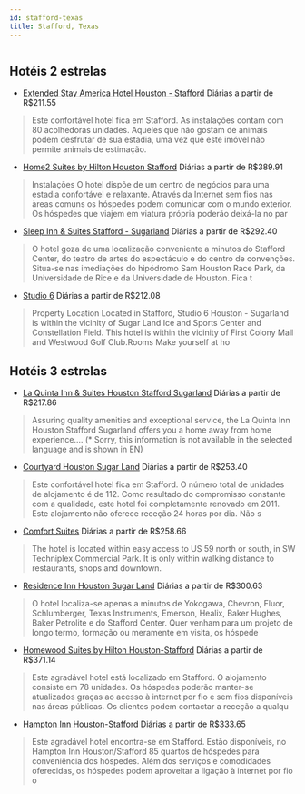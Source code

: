 ```yaml
---
id: stafford-texas
title: Stafford, Texas
---
```


<center><img src="https://assets.cosmos-data.com/1/0c7a6346a1035a960a8da48eaf7552e2/200930.jpg" alt="" /></center>


## Hotéis 2 estrelas

-    [Extended Stay America Hotel Houston - Stafford](https://www.hurb.com/hoteis/stafford/extended-stay-america-hotel-houston-stafford-JNP-JP402062?cmp=18055) Diárias a partir de R$211.55
   > Este confortável hotel fica em Stafford. As instalações contam com 80 acolhedoras unidades. Aqueles que não gostam de animais podem desfrutar de sua estadia, uma vez que este imóvel não permite animais de estimação. 
-    [Home2 Suites by Hilton Houston Stafford](https://www.hurb.com/hoteis/stafford/home2-suites-by-hilton-houston-stafford-JNP-JP01573K?cmp=18055) Diárias a partir de R$389.91
   > Instalações
O hotel dispõe de um centro de negócios para uma estadia confortável e relaxante. Através da Internet sem fios nas àreas comuns os hóspedes podem comunicar com o mundo exterior. Os hóspedes que viajem em viatura própria poderão deixá-la no par
-    [Sleep Inn & Suites Stafford - Sugarland](https://www.hurb.com/hoteis/stafford/sleep-inn-suites-stafford-sugarland-JNP-JP155515?cmp=18055) Diárias a partir de R$292.40
   > O hotel goza de uma localização conveniente a minutos do Stafford Center, do teatro de artes do espectáculo e do centro de convenções. Situa-se nas imediações do hipódromo Sam Houston Race Park, da Universidade de Rice e da Universidade de Houston. Fica t
-    [Studio 6](https://www.hurb.com/hoteis/stafford/studio-6-JNP-JP234298?cmp=18055) Diárias a partir de R$212.08
   > Property Location Located in Stafford, Studio 6 Houston - Sugarland is within the vicinity of Sugar Land Ice and Sports Center and Constellation Field. This hotel is within the vicinity of First Colony Mall and Westwood Golf Club.Rooms Make yourself at ho

## Hotéis 3 estrelas

-    [La Quinta Inn & Suites Houston Stafford Sugarland](https://www.hurb.com/hoteis/stafford/la-quinta-inn-suites-houston-stafford-sugarland-JNP-JP789460?cmp=18055) Diárias a partir de R$217.86
   > Assuring quality amenities and exceptional service, the La Quinta Inn Houston Stafford Sugarland offers you a home away from home experience.... (* Sorry, this information is not available in the selected language and is shown in EN) 
-    [Courtyard Houston Sugar Land](https://www.hurb.com/hoteis/stafford/courtyard-houston-sugar-land-JNP-JP899909?cmp=18055) Diárias a partir de R$253.40
   > Este confortável hotel fica em Stafford. O número total de unidades de alojamento é de 112. Como resultado do compromisso constante com a qualidade, este hotel foi completamente renovado em 2011. Este alojamento não oferece receção 24 horas por dia. Não s
-    [Comfort Suites](https://www.hurb.com/hoteis/stafford/comfort-suites-JNP-JP759454?cmp=18055) Diárias a partir de R$258.66
   > The hotel is located within easy access to US 59 north or south, in SW Techniplex Commercial Park. It is only within walking distance to restaurants, shops and downtown.
-    [Residence Inn Houston Sugar Land](https://www.hurb.com/hoteis/stafford/residence-inn-houston-sugar-land-JNP-JP187648?cmp=18055) Diárias a partir de R$300.63
   > O hotel localiza-se apenas a minutos de Yokogawa, Chevron, Fluor, Schlumberger, Texas Instruments, Emerson, Healix, Baker Hughes, Baker Petrolite e do Stafford Center. Quer venham para um projeto de longo termo, formação ou meramente em visita, os hóspede
-    [Homewood Suites by Hilton Houston-Stafford](https://www.hurb.com/hoteis/stafford/homewood-suites-by-hilton-houston-stafford-JNP-JP025514?cmp=18055) Diárias a partir de R$371.14
   > Este agradável hotel está localizado em Stafford. O alojamento consiste em 78 unidades. Os hóspedes poderão manter-se atualizados graças ao acesso à internet por fio e sem fios disponíveis nas áreas públicas. Os clientes podem contactar a receção a qualqu
-    [Hampton Inn Houston-Stafford](https://www.hurb.com/hoteis/stafford/hampton-inn-houston-stafford-JNP-JP025515?cmp=18055) Diárias a partir de R$333.65
   > Este agradável hotel encontra-se em Stafford. Estão disponíveis, no Hampton Inn Houston/Stafford 85 quartos de hóspedes para conveniência dos hóspedes. Além dos serviços e comodidades oferecidas, os hóspedes podem aproveitar a ligação à internet por fio o
